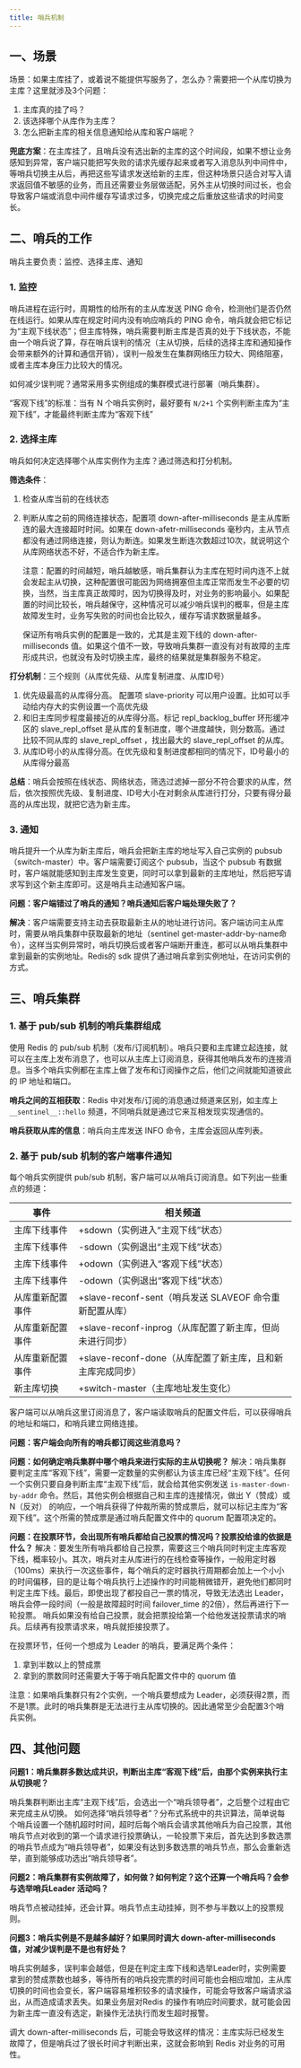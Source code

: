 ```yaml
---
title: 哨兵机制
---
```


## 一、场景

场景：如果主库挂了，或着说不能提供写服务了，怎么办？需要把一个从库切换为主库？这里就涉及3个问题：

1. 主库真的挂了吗？
2. 该选择哪个从库作为主库？
3. 怎么把新主库的相关信息通知给从库和客户端呢？

**兜底方案**：在主库挂了，且哨兵没有选出新的主库的这个时间段，如果不想让业务感知到异常，客户端只能把写失败的请求先缓存起来或者写入消息队列中间件中，等哨兵切换主从后，再把这些写请求发送给新的主库，但这种场景只适合对写入请求返回值不敏感的业务，而且还需要业务层做适配，另外主从切换时间过长，也会导致客户端或消息中间件缓存写请求过多，切换完成之后重放这些请求的时间变长。

## 二、哨兵的工作

哨兵主要负责：监控、选择主库、通知

### 1. 监控

哨兵进程在运行时，周期性的给所有的主从库发送 PING 命令，检测他们是否仍然在线运行。如果从库在规定时间内没有响应哨兵的 PING 命令，哨兵就会把它标记为“主观下线状态”；但主库特殊，哨兵需要判断主库是否真的处于下线状态，不能由一个哨兵说了算，存在哨兵误判的情况（主从切换，后续的选择主库和通知操作会带来额外的计算和通信开销），误判一般发生在集群网络压力较大、网络阻塞，或者主库本身压力比较大的情况。

如何减少误判呢？通常采用多实例组成的集群模式进行部署（哨兵集群）。

“客观下线”的标准：当有 N 个哨兵实例时，最好要有 `N/2+1` 个实例判断主库为“主观下线”，才能最终判断主库为“客观下线”

### 2. 选择主库

哨兵如何决定选择哪个从库实例作为主库？通过筛选和打分机制。

**筛选条件**：

1. 检查从库当前的在线状态 

2. 判断从库之前的网络连接状态，配置项 down-after-milliseconds 是主从库断连的最大连接超时时间。如果在 down-afetr-milliseconds 毫秒内，主从节点都没有通过网络连接，则认为断连。如果发生断连次数超过10次，就说明这个从库网络状态不好，不适合作为新主库。

   注意：配置的时间越短，哨兵越敏感，哨兵集群认为主库在短时间内连不上就会发起主从切换，这种配置很可能因为网络拥塞但主库正常而发生不必要的切换，当然，当主库真正故障时，因为切换得及时，对业务的影响最小。如果配置的时间比较长，哨兵越保守，这种情况可以减少哨兵误判的概率，但是主库故障发生时，业务写失败的时间也会比较久，缓存写请求数据量越多。

   保证所有哨兵实例的配置是一致的，尤其是主观下线的 down-after-milliseconds 值。如果这个值不一致，导致哨兵集群一直没有对有故障的主库形成共识，也就没有及时切换主库，最终的结果就是集群服务不稳定。

**打分机制**：三个规则（从库优先级、从库复制进度、从库ID号）

1. 优先级最高的从库得分高。 配置项 slave-priority 可以用户设置。比如可以手动给内存大的实例设置一个高优先级
2. 和旧主库同步程度最接近的从库得分高。标记 repl_backlog_buffer 环形缓冲区的 slave_repl_offset 是从库的复制进度，哪个进度越快，则分数高。通过比较不同从库的 slave_repl_offset ，找出最大的 slave_repl_offset 的从库。
3. 从库ID号小的从库得分高。在优先级和复制进度都相同的情况下，ID号最小的从库得分最高

**总结**：哨兵会按照在线状态、网络状态，筛选过滤掉一部分不符合要求的从库，然后，依次按照优先级、复制进度、ID号大小在对剩余从库进行打分，只要有得分最高的从库出现，就把它选为新主库。

### 3. 通知

哨兵提升一个从库为新主库后，哨兵会把新主库的地址写入自己实例的 pubsub（switch-master）中。客户端需要订阅这个 pubsub，当这个 pubsub 有数据时，客户端就能感知到主库发生变更，同时可以拿到最新的主库地址，然后把写请求写到这个新主库即可。这是哨兵主动通知客户端。

**问题：客户端错过了哨兵的通知？哨兵通知后客户端处理失败了？**

**解决**：客户端需要支持主动去获取最新主从的地址进行访问。客户端访问主从库时，需要从哨兵集群中获取最新的地址（sentinel get-master-addr-by-name命令），这样当实例异常时，哨兵切换后或者客户端断开重连，都可以从哨兵集群中拿到最新的实例地址。Redis的 sdk 提供了通过哨兵拿到实例地址，在访问实例的方式。

## 三、哨兵集群

### 1. 基于 pub/sub 机制的哨兵集群组成

使用 Redis 的 pub/sub 机制（发布/订阅机制）。哨兵只要和主库建立起连接，就可以在主库上发布消息了，也可以从主库上订阅消息，获得其他哨兵发布的连接消息。当多个哨兵实例都在主库上做了发布和订阅操作之后，他们之间就能知道彼此的 IP 地址和端口。

**哨兵之间的互相获取**：Redis 中对发布/订阅的消息通过频道来区别，如主库上`__sentinel__::hello` 频道，不同哨兵就是通过它来互相发现实现通信的。

**哨兵获取从库的信息**：哨兵向主库发送 INFO 命令，主库会返回从库列表。

### 2. 基于 pub/sub 机制的客户端事件通知

每个哨兵实例提供 pub/sub 机制，客户端可以从哨兵订阅消息。如下列出一些重点的频道：

| 事件             | 相关频道                                                   |
| ---------------- | ---------------------------------------------------------- |
| 主库下线事件     | +sdown（实例进入“主观下线”状态）                           |
| 主库下线事件     | -sdown（实例退出“主观下线”状态）                           |
| 主库下线事件     | +odown（实例进入“客观下线”状态）                           |
| 主库下线事件     | -odown（实例退出“客观下线”状态）                           |
| 从库重新配置事件 | +slave-reconf-sent（哨兵发送 SLAVEOF 命令重新配置从库）    |
| 从库重新配置事件 | +slave-reconf-inprog（从库配置了新主库，但尚未进行同步）   |
| 从库重新配置事件 | +slave-reconf-done（从库配置了新主库，且和新主库完成同步） |
| 新主库切换       | +switch-master（主库地址发生变化）                         |

 客户端可以从哨兵这里订阅消息了，客户端读取哨兵的配置文件后，可以获得哨兵的地址和端口，和哨兵建立网络连接。

**问题：客户端会向所有的哨兵都订阅这些消息吗？**

**问题：如何确定哨兵集群中哪个哨兵来进行实际的主从切换呢？**
解决：哨兵集群要判定主库“客观下线”，需要一定数量的实例都认为该主库已经“主观下线”。任何一个实例只要自身判断主库“主观下线”后，就会给其他实例发送 `is-master-down-by-addr` 命令。然后，其他实例会根据自己和主库的连接情况，做出 Y（赞成）或 N（反对） 的响应，一个哨兵获得了仲裁所需的赞成票后，就可以标记主库为“客观下线”。这个所需的赞成票是通过哨兵配置文件中的 quorum 配置项决定的。

**问题：在投票环节，会出现所有哨兵都给自己投票的情况吗？投票投给谁的依据是什么？**
解决：要发生所有哨兵都给自己投票，需要这三个哨兵同时判定主库客观下线，概率较小。其次，哨兵对主从库进行的在线检查等操作，一般用定时器（100ms）来执行一次这些事件，每个哨兵的定时器执行周期都会加上一个小小的时间偏移，目的是让每个哨兵执行上述操作的时间能稍微错开，避免他们都同时判定主库下线。最后，即使出现了都投自己一票的情况，导致无法选出 Leader，哨兵会停一段时间（一般是故障超时时间 failover_time 的2倍），然后再进行下一轮投票。
哨兵如果没有给自己投票，就会把票投给第一个给他发送投票请求的哨兵。后续再有投票请求来，哨兵就拒接投票了。

在投票环节，任何一个想成为 Leader 的哨兵，要满足两个条件：

1. 拿到半数以上的赞成票
2. 拿到的票数同时还需要大于等于哨兵配置文件中的 quorum 值

注意：如果哨兵集群只有2个实例，一个哨兵要想成为 Leader，必须获得2票，而不是1票。此时的哨兵集群是无法进行主从库切换的。因此通常至少会配置3个哨兵实例。

## 四、其他问题

**问题1：哨兵集群多数达成共识，判断出主库“客观下线”后，由那个实例来执行主从切换呢？**

哨兵集群判断出主库“主观下线”后，会选出一个“哨兵领导者”，之后整个过程由它来完成主从切换。
如何选择“哨兵领导者”？分布式系统中的共识算法，简单说每个哨兵设置一个随机超时时间，超时后每个哨兵会请求其他哨兵为自己投票，其他哨兵节点对收到的第一个请求进行投票确认，一轮投票下来后，首先达到多数选票的哨兵节点成为“哨兵领导者”，如果没有达到多数选票的哨兵节点，那么会重新选举，直到能够成功选出“哨兵领导者”。

**问题2：哨兵集群有实例故障了，如何做？如何判定？这个还算一个哨兵吗？会参与选举哨兵Leader 活动吗？**

哨兵节点被动挂掉，还会计算。哨兵节点主动挂掉，则不参与半数以上的投票规则。

**问题3：哨兵实例是不是越多越好？如果同时调大 down-after-milliseconds 值，对减少误判是不是也有好处？**

哨兵实例越多，误判率会越低，但是在判定主库下线和选举Leader时，实例需要拿到的赞成票数也越多，等待所有的哨兵投完票的时间可能也会相应增加，主从库切换的时间也会变长，客户端容易堆积较多的请求操作，可能会导致客户端请求溢出，从而造成请求丢失。如果业务层对Redis 的操作有响应时间要求，就可能会因为新主库一直没有选定，新操作无法执行而发生超时报警。

调大 down-after-milliseconds 后，可能会导致这样的情况：主库实际已经发生故障了，但是哨兵过了很长时间才判断出来，这就会影响到 Redis 对业务的可用性。
